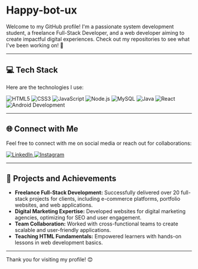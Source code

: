 # Happy-bot-ux

Welcome to my GitHub profile! I'm a passionate system development student, a freelance Full-Stack Developer, and a web developer aiming to create impactful digital experiences. Check out my repositories to see what I've been working on! 🚀  

---  

## 💻 Tech Stack  

Here are the technologies I use:  

<p align="left">  
  <img src="https://img.shields.io/badge/HTML5-E34F26?style=for-the-badge&logo=html5&logoColor=white" alt="HTML5" />  
  <img src="https://img.shields.io/badge/CSS3-1572B6?style=for-the-badge&logo=css3&logoColor=white" alt="CSS3" />  
  <img src="https://img.shields.io/badge/JavaScript-F7DF1E?style=for-the-badge&logo=javascript&logoColor=black" alt="JavaScript" />  
  <img src="https://img.shields.io/badge/Node.js-339933?style=for-the-badge&logo=node.js&logoColor=white" alt="Node.js" />  
  <img src="https://img.shields.io/badge/MySQL-4479A1?style=for-the-badge&logo=mysql&logoColor=white" alt="MySQL" />  
  <img src="https://img.shields.io/badge/Java-007396?style=for-the-badge&logo=java&logoColor=white" alt="Java" />  
  <img src="https://img.shields.io/badge/React-61DAFB?style=for-the-badge&logo=react&logoColor=black" alt="React" />  
  <img src="https://img.shields.io/badge/Android%20Development-3DDC84?style=for-the-badge&logo=android&logoColor=white" alt="Android Development" />  
</p>  

---  

## 🌐 Connect with Me  

Feel free to connect with me on social media or reach out for collaborations:  

<p align="left">  
  <a href="https://linkedin.com/in/happy-ndlovu" target="_blank">  
    <img src="https://img.shields.io/badge/LinkedIn-0077B5?style=for-the-badge&logo=linkedin&logoColor=white" alt="LinkedIn" />  
  </a>  
  <a href="https://instagram.com/callmi_ray" target="_blank">  
    <img src="https://img.shields.io/badge/Instagram-E4405F?style=for-the-badge&logo=instagram&logoColor=white" alt="Instagram" />  
  </a>  
</p>  

---  

## 🌟 Projects and Achievements  

- **Freelance Full-Stack Development:** Successfully delivered over 20 full-stack projects for clients, including e-commerce platforms, portfolio websites, and web applications.  
- **Digital Marketing Expertise:** Developed websites for digital marketing agencies, optimizing for SEO and user engagement.  
- **Team Collaboration:** Worked with cross-functional teams to create scalable and user-friendly applications.  
- **Teaching HTML Fundamentals:** Empowered learners with hands-on lessons in web development basics.  

---  

Thank you for visiting my profile! 😊  
